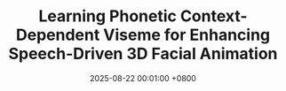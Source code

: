 ---
title:          "Learning Phonetic Context-Dependent Viseme for Enhancing Speech-Driven 3D Facial Animation"
date:           2025-08-22 00:01:00 +0800
selected:       true
pub:            "Interspeech"
pub_last:       ' <span class="badge badge-pill badge-publication badge-success">Oral</span>'
pub_date:       "2025"

# abstract: >-
#   This study explores the potential of multimodal large language models in scene text segmentation by leveraging semantic-enhanced features. It demonstrates the synergy between textual and visual modalities to improve segmentation tasks.
cover:          /assets/images/covers/interspeech25.png
authors:
  - <u>Hyung Kyu Kim</u>
  - Hak Gu Kim
links:
  Paper: "https://arxiv.org/abs/2507.20568"
  Project Page: "https://cau-irislab.github.io/interspeech25/"
  Code: "https://github.com/kimhyungkyu-1208/interspeech25"
---